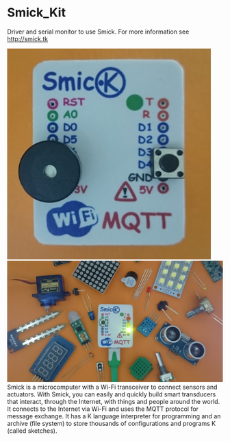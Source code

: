 # Smick_Kit
Driver and serial monitor to use Smick.
For more information see http://smick.tk

![alt text](https://github.com/infosmick/Smick_Kit/blob/master/Smick_github.PNG)
![alt-text](https://github.com/infosmick/Smick_Kit/blob/master/Smick.JPG)
Smick is a microcomputer with a Wi-Fi transceiver to connect sensors and actuators. With Smick, you can easily and quickly build smart transducers that interact, through the Internet, with things and people around the world. It connects to the Internet via Wi-Fi and uses the MQTT protocol for message exchange. It has a K language interpreter for programming and an archive (file system) to store thousands of configurations and programs K (called sketches). 

